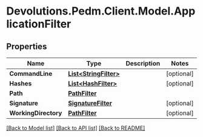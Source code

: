 # Devolutions.Pedm.Client.Model.ApplicationFilter

## Properties

Name | Type | Description | Notes
------------ | ------------- | ------------- | -------------
**CommandLine** | [**List&lt;StringFilter&gt;**](StringFilter.md) |  | [optional] 
**Hashes** | [**List&lt;HashFilter&gt;**](HashFilter.md) |  | [optional] 
**Path** | [**PathFilter**](PathFilter.md) |  | 
**Signature** | [**SignatureFilter**](SignatureFilter.md) |  | [optional] 
**WorkingDirectory** | [**PathFilter**](PathFilter.md) |  | [optional] 

[[Back to Model list]](../README.md#documentation-for-models) [[Back to API list]](../README.md#documentation-for-api-endpoints) [[Back to README]](../README.md)

